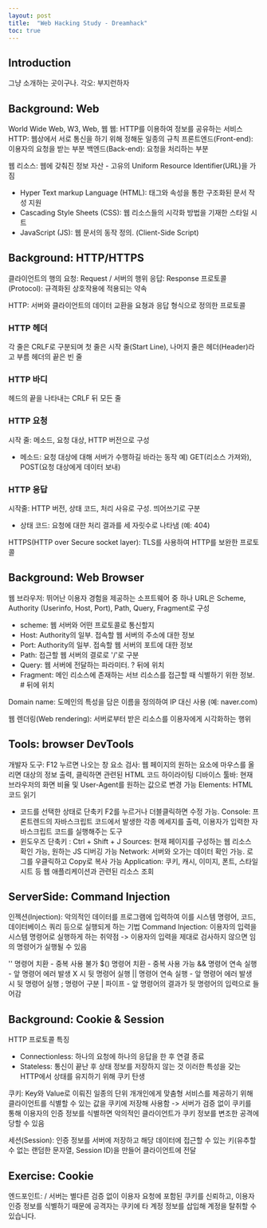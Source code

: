 ```yaml
---
layout: post
title:  "Web Hacking Study - Dreamhack"
toc: true
---
```


## Introduction
그냥 소개하는 곳이구나.
각오: 부지런하자

## Background: Web
World Wide Web, W3, Web, 웹
웹: HTTP를 이용하여 정보를 공유하는 서비스
HTTP: 웹상에서 서로 통신을 하기 위해 정해둔 일종의 규칙
프론트엔드(Front-end): 이용자의 요청을 받는 부분
백엔드(Back-end): 요청을 처리하는 부분

웹 리소스: 웹에 갖춰진 정보 자산 - 고유의 Uniform Resource Identifier(URL)을 가짐
- Hyper Text markup Language (HTML): 태그와 속성을 통한 구조화된 문서 작성 지원
- Cascading Style Sheets (CSS): 웹 리소스들의 시각화 방법을 기재한 스타일 시트
- JavaScript (JS): 웹 문서의 동작 정의. (Client-Side Script)

## Background: HTTP/HTTPS

클라이언트의 행의 요청: Request / 서버의 행위 응답: Response
프로토콜(Protocol): 규격화된 상호작용에 적용되는 약속

HTTP: 서버와 클라이언트의 데이터 교환을 요쳥과 응답 형식으로 정의한 프로토콜
### HTTP 헤더
각 줄은 CRLF로 구분되며 첫 줄은 시작 줄(Start Line), 나머지 줄은 헤더(Header)라고 부름
헤더의 끝은 빈 줄
### HTTP 바디
헤드의 끝을 나타내는 CRLF 뒤 모든 줄

### HTTP 요청
시작 줄: 메소드, 요청 대상, HTTP 버전으로 구성
- 메소드: 요청 대상에 대해 서버가 수행하길 바라는 동작
예) GET(리소스 가져와), POST(요청 대상에게 데이터 보내)
### HTTP 응답
시작줄: HTTP 버전, 상태 코드, 처리 사유로 구성. 띄어쓰기로 구분
- 상태 코드: 요청에 대한 처리 결과를 세 자릿수로 나타냄 (예: 404)

HTTPS(HTTP over Secure socket layer): TLS를 사용하여 HTTP를 보완한 프로토콜

## Background: Web Browser

웹 브라우저: 뛰어난 이용자 경험을 제공하는 소프트웨어 중 하나
URL은 Scheme, Authority (Userinfo, Host, Port), Path, Query, Fragment로 구성
- scheme: 웹 서버와 어떤 프로토콜로 통신할지
- Host: Authority의 일부. 접속할 웹 서버의 주소에 대한 정보
- Port: Authority의 일부. 접속할 웹 서버의 포트에 대한 정보
- Path: 접근할 웹 서버의 결로로 '/'로 구분
- Query: 웹 서버에 전달하는 파라미터. ? 뒤에 위치
- Fragment: 메인 리소스에 존재하는 서브 리소스를 접근할 때 식별하기 위한 정보. # 뒤에 위치

Domain name: 도메인의 특성을 담은 이름을 정의하여 IP 대신 사용 (예: naver.com)

웹 렌더링(Web rendering): 서버로부터 받은 리소스를 이용자에게 시각화하는 행위

## Tools: browser DevTools
개발자 도구: F12 누르면 나오는 창
요소 검사: 웹 페이지의 원하는 요소에 마우스를 올리면 대상의 정보 출력, 클릭하면 관련된 HTML 코드 하이라이팅
디바이스 툴바: 현재 브라우저의 화면 비율 및 User-Agent를 원하는 값으로 변경 가능
Elements: HTML 코드 읽기
- 코드를 선택한 상태로 단축키 F2를 누르거나 더블클릭하면 수정 가능.
Console: 프론트렌드의 자바스크립트 코드에서 발생한 각종 메세지를 출력, 이용자가 입력한 자바스크립트 코드를 실행해주는 도구
- 윈도우즈 단축키 : Ctrl + Shift + J
Sources: 현재 페이지를 구성하는 웹 리소스 확인 가능, 원하는 JS 디버깅 가능
Network: 서버와 오가는 데이터 확인 가능. 로그를 우클릭하고 Copy로 복사 가능
Application: 쿠키, 캐시, 이미지, 폰트, 스타일시트 등 웹 애플리케이션과 관련된 리소스 조회

## ServerSide: Command Injection
인젝션(Injection): 악의적인 데이터를 프로그램에 입력하여 이를 시스템 명령어, 코드, 데이터베이스 쿼리 등으로 실행되게 하는 기법
Command Injection: 이용자의 입력을 시스템 명령어로 실행하게 하는 취약점
-> 이용자의 입력을 제대로 검사하지 않으면 임의 명령어가 실행될 수 있음

'' 명령어 치환 - 중복 사용 불가
$() 명령어 치환 - 중복 사용 가능
&& 명령어 연속 실행 - 앞 명령어 에러 발생 X 시 뒷 명령어 실행
|| 명령어 연속 실행 - 앞 명령어 에러 발생 시 뒷 명령어 실행
; 명령어 구분
| 파이프 - 앞 명령어의 결과가 뒷 명령어의 입력으로 들어감

## Background: Cookie & Session
HTTP 프로토콜 특징
- Connectionless: 하나의 요청에 하나의 응답을 한 후 연결 종료
- Stateless: 통신이 끝난 후 상태 정보를 저장하지 않는 것
이러한 특성을 갖는 HTTP에서 상태를 유지하기 위해 쿠키 탄생

쿠키: Key와 Value로 이뤄진 일종의 단위
개개인에게 맞춤형 서비스를 제공하기 위해 클라이언트를 식별할 수 있는 값을 쿠키에 저장해 사용함
-> 서버가 검증 없이 쿠키를 통해 이용자의 인증 정보를 식별하면 악의적인 클라이언트가 쿠키 정보를 변조한 공격에 당할 수 있음

세션(Session): 인증 정보를 서버에 저장하고 해당 데이터에 접근할 수 있는 키(유추할 수 없는 랜덤한 문자열, Session ID)을 만들어 클라이언트에 전달

## Exercise: Cookie
엔드포인트: /
서버는 별다른 검증 없이 이용자 요청에 포함된 쿠키를 신뢰하고, 이용자 인증 정보를 식별하기 때문에 공격자는 쿠키에 타 계정 정보를 삽입해 계정을 탈취할 수 있습니다.

<!--
C:\Users\skanj>python -c "import flask; print('Flask is installed')"
Flask is installed

C:\Users\skanj>import flask
'import'은(는) 내부 또는 외부 명령, 실행할 수 있는 프로그램, 또는
배치 파일이 아닙니다.

C:\Users\skanj>python -c import flask
  File "<string>", line 1
    import
          ^
SyntaxError: invalid syntax

C:\Users\skanj>python -c "import falsk"
Traceback (most recent call last):
  File "<string>", line 1, in <module>
ModuleNotFoundError: No module named 'falsk'

C:\Users\skanj>python -c "import flask"

C:\Users\skanj>python app.py
python: can't open file 'C:\\Users\\skanj\\app.py': [Errno 2] No such file or directory

C:\Users\skanj>cd /mnt/c/Users/skanj/OneDrive/바탕\ 화면/coding
지정된 경로를 찾을 수 없습니다.

C:\Users\skanj>cd C:\Users\skanj\OneDrive\바탕 화면\coding

C:\Users\skanj\OneDrive\바탕 화면\coding>python -c "import flask"

C:\Users\skanj\OneDrive\바탕 화면\coding>pyton app.py
'pyton'은(는) 내부 또는 외부 명령, 실행할 수 있는 프로그램, 또는
배치 파일이 아닙니다.

C:\Users\skanj\OneDrive\바탕 화면\coding>python app.py
 * Serving Flask app 'app'
 * Debug mode: off
WARNING: This is a development server. Do not use it in a production deployment. Use a production WSGI server instead.
 * Running on all addresses (0.0.0.0)
 * Running on http://127.0.0.1:8000
 * Running on http://192.168.0.5:8000
Press CTRL+C to quit
-->
















